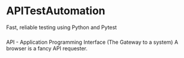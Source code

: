 # APITestAutomation
Fast, reliable testing using Python and Pytest
###
API - Application Programming Interface (The Gateway to a system)
A browser is a fancy API requester. 

